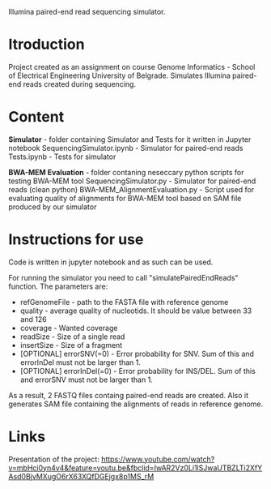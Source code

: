 Illumina paired-end read sequencing simulator.

Itroduction
============
Project created as an assignment on course Genome Informatics - School of Electrical Engineering University of Belgrade.
Simulates Illumina paired-end reads created during sequencing.

Content
==============
**Simulator** - folder containing Simulator and Tests for it written in Jupyter notebook
  SequencingSimulator.ipynb - Simulator for paired-end reads
  Tests.ipynb - Tests for simulator

**BWA-MEM Evaluation** - folder contaning neseccary python scripts for testing BWA-MEM tool
  SequencingSimulator.py - Simulator for paired-end reads (clean python)
  BWA-MEM_AlignmentEvaluation.py - Script used for evaluating quality of alignments for BWA-MEM tool based on SAM file produced by our simulator


Instructions for use
=====================
Code is written in jupyter notebook and as such can be used.

For running the simulator you need to call "simulatePairedEndReads" function. The parameters are:
- refGenomeFile - path to the FASTA file with reference genome
- quality - average quality of nucleotids. It should be value between 33 and 126
- coverage - Wanted coverage
- readSize - Size of a single read
- insertSize - Size of a fragment
- [OPTIONAL] errorSNV(=0) - Error probability for SNV. Sum of this and errorInDel must not be larger than 1.
- [OPTIONAL] errorInDel(=0) - Error probability for INS/DEL. Sum of this and errorSNV must not be larger than 1.

As a result, 2 FASTQ files containg paired-end reads are created. Also it generates SAM file containing the alignments of reads in reference genome.


Links
============
Presentation of the project: https://www.youtube.com/watch?v=mbHci0yn4v4&feature=youtu.be&fbclid=IwAR2Vz0Li1lSJwaUTBZLTi2XfYAsd0BjvMXugO6rX63XQfDGEjgx8p1MS_rM
